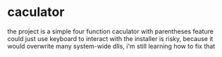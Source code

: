 # caculator
the project is a simple four function caculator with parentheses feature
could just use keyboard to interact with
the installer is risky, because it would overwrite many system-wide dlls, i'm still learning how to fix that 
